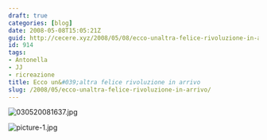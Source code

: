 ```yaml
---
draft: true
categories: [blog]
date: 2008-05-08T15:05:21Z
guid: http://cecere.xyz/2008/05/08/ecco-unaltra-felice-rivoluzione-in-arrivo/
id: 914
tags:
- Antonella
- JJ
- ricreazione
title: Ecco un&#039;altra felice rivoluzione in arrivo
slug: /2008/05/ecco-unaltra-felice-rivoluzione-in-arrivo/
---
```


![030520081637.jpg](http://cecere.xyz/wp-content/uploads/sites/3/2008/05/030520081637.jpg)

![picture-1.jpg](http://cecere.xyz/wp-content/uploads/sites/3/2008/05/picture-11.jpg)